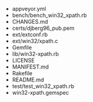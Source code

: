 * appveyor.yml
* bench/bench_win32_xpath.rb
* CHANGES.md
* certs/djberg96_pub.pem
* ext/extconf.rb
* ext/win32/xpath.c
* Gemfile
* lib/win32-xpath.rb
* LICENSE
* MANIFEST.md
* Rakefile
* README.md
* test/test_win32_xpath.rb
* win32-xpath.gemspec
